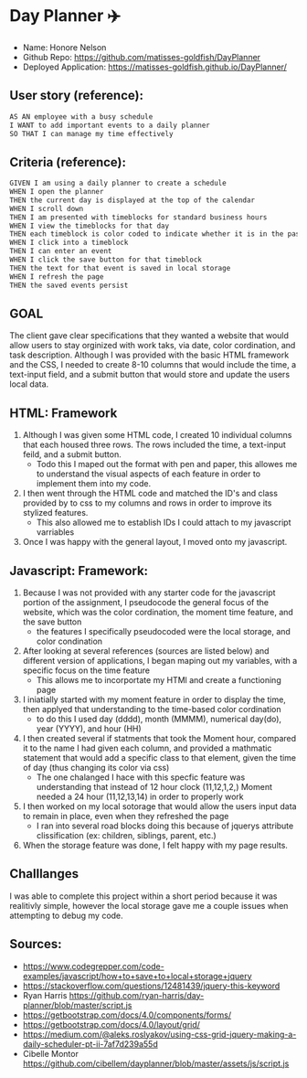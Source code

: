 # Day Planner ✈️
* Name: Honore Nelson
* Github Repo: https://github.com/matisses-goldfish/DayPlanner
* Deployed Application: https://matisses-goldfish.github.io/DayPlanner/

## User story (reference):
```md
AS AN employee with a busy schedule
I WANT to add important events to a daily planner
SO THAT I can manage my time effectively
```

## Criteria (reference):
```md
GIVEN I am using a daily planner to create a schedule
WHEN I open the planner
THEN the current day is displayed at the top of the calendar
WHEN I scroll down
THEN I am presented with timeblocks for standard business hours
WHEN I view the timeblocks for that day
THEN each timeblock is color coded to indicate whether it is in the past, present, or future
WHEN I click into a timeblock
THEN I can enter an event
WHEN I click the save button for that timeblock
THEN the text for that event is saved in local storage
WHEN I refresh the page
THEN the saved events persist
```

## GOAL
The client gave clear specifications that they wanted a website that would allow users to stay orginized with work taks, via date, color cordination, and task description. Although I was provided with the basic HTML framework and the CSS, I needed to create 8-10 columns that would include the time, a text-input field, and a submit button that would store and update the users local data. 


## HTML: Framework
1. Although I was given some HTML code, I created 10 individual columns that each housed three rows. The rows included the time, a text-input feild, and a submit button. 
    * Todo this I maped out the format with pen and paper, this allowes me to understand the visual aspects of each feature in order to implement them into my code. 
2. I then went through the HTML code and matched the ID's and class provided by to css to my columns and rows in order to improve its stylized features. 
    * This also allowed me to establish IDs I could attach to my javascript varriables 
3. Once I was happy with the general layout, I moved onto my javascript. 


## Javascript: Framework:
1. Because I was not provided with any starter code for the javascript portion of the assignment, I pseudocode the general focus of the website, which was the color cordination, the moment time feature, and the save button 
    * the features I specifically pseudocoded were the local storage, and color condination
2. After looking at several references (sources are listed below) and different version of applications, I began maping out my variables, with a specific focus on the time feature
    * This allows me to incorportate my HTMl and create a functioning page 
3. I iniatially started with my moment feature in order to display the time, then applyed that understanding to the time-based color cordination
    * to do this I used day (dddd), month (MMMM), numerical day(do), year (YYYY), and hour (HH)
4. I then created several if statments that took the Moment hour, compared it to the name I had given each column, and provided a mathmatic statement that would add a specific class to that element, given the time of day (thus changing its color via css)
    * The one chalanged I hace with this specfic feature was understanding that instead of 12 hour clock (11,12,1,2,) Moment needed a 24 hour (11,12,13,14) in order to properly work
5. I then worked on my local sotorage that would allow the users input data to remain in place, even when they refreshed the page
    * I ran into several road blocks doing this because of jquerys attribute clissification (ex: children, siblings, parent, etc.) 
6. When the storage feature was done, I felt happy with my page results. 

## Challlanges 
 I was able to complete this project within a short period because it was realitivly simple, however the local storage gave me a couple issues when attempting to debug my code. 

## Sources:
* https://www.codegrepper.com/code-examples/javascript/how+to+save+to+local+storage+jquery
* https://stackoverflow.com/questions/12481439/jquery-this-keyword
* Ryan Harris https://github.com/ryan-harris/day-planner/blob/master/script.js
* https://getbootstrap.com/docs/4.0/components/forms/
* https://getbootstrap.com/docs/4.0/layout/grid/
* https://medium.com/@aleks.roslyakov/using-css-grid-jquery-making-a-daily-scheduler-pt-ii-7af7d239a55d
* Cibelle Montor https://github.com/cibellem/dayplanner/blob/master/assets/js/script.js
